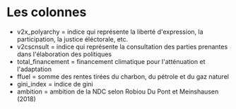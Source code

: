 # Les colonnes
- v2x_polyarchy = indice qui représente la liberté d'expression, la participation, la justice éléctorale, etc.
- v2cscnsult = indice qui représente la consultation des parties prenantes dans l'élaboration des politiques
- total_financement = financement climatique pour l'atténuation et l'adaptation 
- ffuel = somme des rentes tirées du charbon, du pétrole et du gaz naturel
- gini_index = indice de gini
- ambition = ambition de la NDC selon Robiou Du Pont et Meinshausen (2018)
